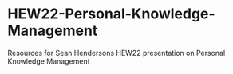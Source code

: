 # HEW22-Personal-Knowledge-Management
Resources for Sean Hendersons HEW22 presentation on Personal Knowledge Management
